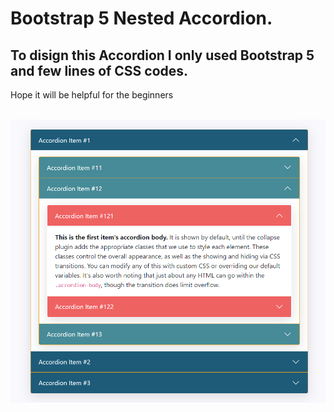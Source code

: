 # Bootstrap 5 Nested Accordion.

## To disign this Accordion I only used Bootstrap 5 and few lines of CSS codes.

<p>Hope it will be helpful for the beginners</p>

<br>

<img src="./image/pic01.png" width="1920px">